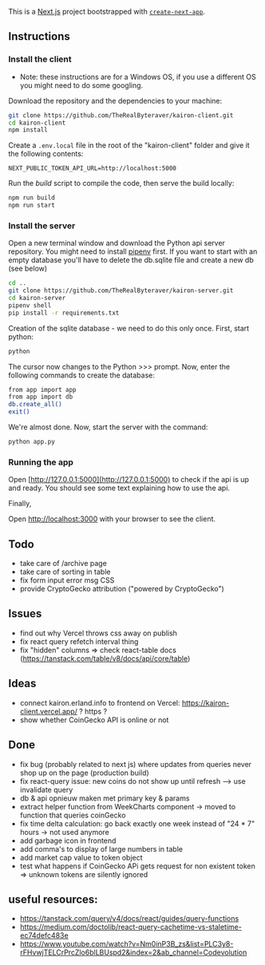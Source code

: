 This is a [Next.js](https://nextjs.org/) project bootstrapped with [`create-next-app`](https://github.com/vercel/next.js/tree/canary/packages/create-next-app).

## Instructions

### Install the client

- Note: these instructions are for a Windows OS, if you use a different OS you might need to do some googling.

Download the repository and the dependencies to your machine:
```bash
git clone https://github.com/TheRealByteraver/kairon-client.git
cd kairon-client
npm install
```

Create a `.env.local` file in the root of the "kairon-client" folder and give it the following contents:
```
NEXT_PUBLIC_TOKEN_API_URL=http://localhost:5000
```

Run the _build_ script to compile the code, then serve the build locally:

```bash
npm run build
npm run start
```

### Install the server

Open a new terminal window and download the Python api server repository. You might need to install [pipenv](https://pypi.org/project/pipenv/) first. If you want to start with an empty database you'll have to delete the db.sqlite file and create a new db (see below)

```bash
cd ..
git clone https://github.com/TheRealByteraver/kairon-server.git
cd kairon-server
pipenv shell
pip install -r requirements.txt
```

Creation of the sqlite database - we need to do this only once. First, start python:
```bash
python
```

The cursor now changes to the Python >>> prompt. Now, enter the following commands to create the database:
```bash
from app import app
from app import db
db.create_all()
exit()
```

We're almost done. Now, start the server with the command:

```bash
python app.py
```

### Running the app

Open [http://127.0.0.1:5000](http://127.0.0.1:5000) to check if the api is up and ready. You should see some text explaining how to use the api.

Finally,

Open [http://localhost:3000](http://localhost:3000) with your browser to see the client.


## Todo
- take care of /archive page
- take care of sorting in table
- fix form input error msg CSS
- provide CryptoGecko attribution ("powered by CryptoGecko")

## Issues
- find out why Vercel throws css away on publish
- fix react query refetch interval thing
- fix "hidden" columns => check react-table docs (https://tanstack.com/table/v8/docs/api/core/table)

## Ideas
- connect kairon.erland.info to frontend on Vercel: https://kairon-client.vercel.app/ ? https ?
- show whether CoinGecko API is online or not

## Done
- fix bug (probably related to next js) where updates from queries never shop up on the page (production build)
- fix react-query issue: new coins do not show up until refresh --> use invalidate query
- db & api opnieuw maken met primary key & params
- extract helper function from WeekCharts component -> moved to function that queries coinGecko
- fix time delta calculation: go back exactly one week instead of "24 * 7" hours -> not used anymore
- add garbage icon in frontend
- add comma's to display of large numbers in table
- add market cap value to token object
- test what happens if CoinGecko APi gets request for non existent token => unknown tokens are silently ignored

## useful resources:
- https://tanstack.com/query/v4/docs/react/guides/query-functions
- https://medium.com/doctolib/react-query-cachetime-vs-staletime-ec74defc483e
- https://www.youtube.com/watch?v=Nm0inP3B_zs&list=PLC3y8-rFHvwjTELCrPrcZlo6blLBUspd2&index=2&ab_channel=Codevolution


